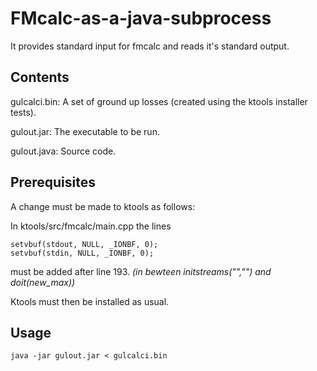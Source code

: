 # FMcalc-as-a-java-subprocess

It provides standard input for fmcalc and reads it's standard output.

## Contents

gulcalci.bin: A set of ground up losses (created using the ktools installer tests).

gulout.jar: The executable to be run.

gulout.java: Source code.

## Prerequisites

A change must be made to ktools as follows: 

In ktools/src/fmcalc/main.cpp the lines 

```
setvbuf(stdout, NULL, _IONBF, 0);
setvbuf(stdin, NULL, _IONBF, 0);
```
must be added after line 193. *(in bewteen initstreams("","") and doit(new_max))*

Ktools must then be installed as usual.

## Usage

```
java -jar gulout.jar < gulcalci.bin 
```
